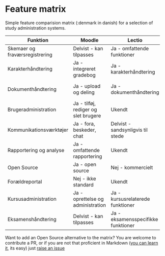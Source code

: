 # Feature matrix

Simple feature comparision matrix (:denmark in danish) for a selection of study administration systems.

| Funktion                       | Moodle | Lectio | OpenSIS | Fedena |
|--------------------------------|--------|--------|---------|--------|
| Skemaer og fraværsregistrering | Delvist - kan tilpasses | Ja - omfattende funktioner | Ja - scheduling og attendance | Ja - timetable management |
| Karakterhåndtering             | Ja - integreret gradebog | Ja - karakterhåndtering | Ja - gradebook og report cards | Ja - karakterhåndtering |
| Dokumenthåndtering             | Ja - upload og deling | Ja - dokumenthåndtering | Ja - report designer og dokumenthåndtering | Ja - document management |
| Brugeradministration           | Ja - tilføj, rediger og slet brugere | Ukendt | Ja - omfattende brugeradministration | Ja - brugeradministration |
| Kommunikationsværktøjer        | Ja - fora, beskeder, chat | Delvist - sandsynligvis til stede | Ja - multi-channel communication | Ja - SMS og email notifikationer |
| Rapportering og analyse        | Ja - omfattende rapportering | Ukendt | Ja - built-in analytics og advanced reporting | Ja - custom reports |
| Open Source                    | Ja - open source | Nej - kommercielt | Ja - open source | Ja - open source |
| Forældreportal                 | Nej - ikke standard | Ukendt | Ja - parent portal | Ja - parent portal |
| Kursusadministration           | Ja - oprettelse og administration | Ja - kursusrelaterede funktioner | Ja - course manager | Ja - courses and batches management |
| Eksamenshåndtering             | Delvist - kan tilpasses | Ja - eksamensspecifikke funktioner | Ja - graduation requirements | Ja - eksamensrelaterede funktioner |

Want to add an Open Source alternative to the matrix? You are welcome to contribute a PR, or if you are not that proficient in Markdown ([you can learn it](https://www.markdownguide.org/), its easy) just [raise an issue](https://github.com/OS2sandbox/skolehub/issues/new)
